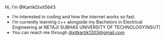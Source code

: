  Hi, I’m @KartikDixit5643
-  I’m interested in coding and how the internet works so fast.
-  I’m currently learning c++ alongside my Bachelors in Electrical Engineering at NETAJI SUBHAS UNIVERSITY OF TECHNOLOGY(NSUT)
-  You can reach me through dixitkartik1203@gmail.com
